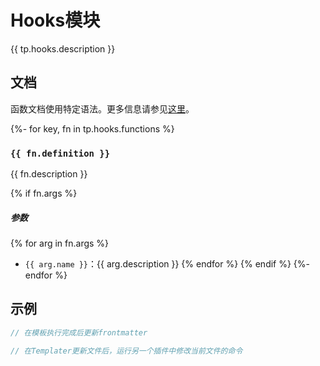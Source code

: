 # Hooks模块

{{ tp.hooks.description }}

<!-- toc -->

## 文档

函数文档使用特定语法。更多信息请参见[这里](../../syntax.md#function-documentation-syntax)。


{%- for key, fn in tp.hooks.functions %}
### `{{ fn.definition }}` 

{{ fn.description }}

{% if fn.args %}
##### 参数

{% for arg in fn.args %}
- `{{ arg.name }}`：{{ arg.description }}
{% endfor %}
{% endif %}
{%- endfor %}

## 示例

```javascript
// 在模板执行完成后更新frontmatter

// 在Templater更新文件后，运行另一个插件中修改当前文件的命令
```
